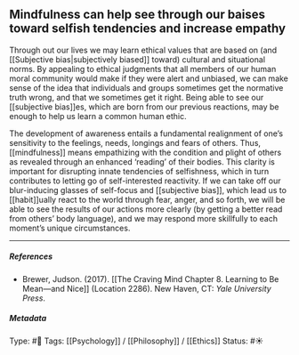 ## Mindfulness can help see through our baises toward selfish tendencies and increase empathy  # 

Through out our lives we may learn ethical values that are based on (and [[Subjective bias|subjectively biased]] toward) cultural and situational norms. By appealing to ethical judgments that all members of our human moral community would make if they were alert and unbiased, we can make sense of the idea that individuals and groups sometimes get the normative truth wrong, and that we sometimes get it right. Being able to see our [[subjective bias]]es, which are born from our previous reactions, may be enough to help us learn a common human ethic.

The development of awareness entails a fundamental realignment of one’s sensitivity to the feelings, needs, longings and fears of others. Thus, [[mindfulness]] means empathizing with the condition and plight of others as revealed through an enhanced ‘reading’ of their bodies. This clarity is important for disrupting innate tendencies of selfishness, which in turn contributes to letting go of self-interested reactivity. If we can take off our blur-inducing glasses of self-focus and [[subjective bias]], which lead us to [[habit]]ually react to the world through fear, anger, and so forth, we will be able to see the results of our actions more clearly (by getting a better read from others’ body language), and we may respond more skillfully to each moment’s unique circumstances.

___

##### References

- Brewer, Judson. (2017). [[The Craving Mind Chapter 8. Learning to Be Mean—and Nice]] (Location 2286). New Haven, CT: _Yale University Press_.

##### Metadata

Type: #🔴 
Tags: [[Psychology]] / [[Philosophy]] / [[Ethics]]
Status: #☀️ 